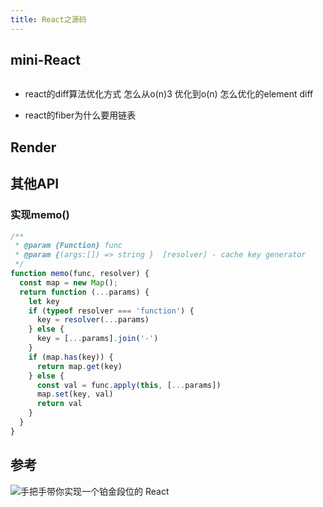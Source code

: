 ```yaml
---
title: React之源码
---
```


## mini-React

```js

```

- react的diff算法优化方式 怎么从o(n)3 优化到o(n) 怎么优化的element diff

- react的fiber为什么要用链表



## Render



## 其他API

### 实现memo()

```js
/**
 * @param {Function} func
 * @param {(args:[]) => string }  [resolver] - cache key generator
 */
function memo(func, resolver) {
  const map = new Map();
  return function (...params) {
    let key
    if (typeof resolver === 'function') {
      key = resolver(...params)
    } else {
      key = [...params].join('-')
    }
    if (map.has(key)) {
      return map.get(key)
    } else {
      const val = func.apply(this, [...params])
      map.set(key, val)
      return val
    }
  }
}

```



## 参考

![手把手带你实现一个铂金段位的 React](https://juejin.cn/post/6978654109893132318)







